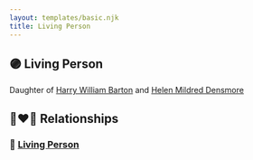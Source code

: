 ```yaml
---
layout: templates/basic.njk
title: Living Person
---
```

## 🟣 Living Person

Daughter of [Harry William Barton](/people/8/83492690) and [Helen Mildred Densmore](/people/5/54702290)

## 👩‍❤️‍👨 Relationships

### 🔵 [Living Person](/people/5/52660896)
